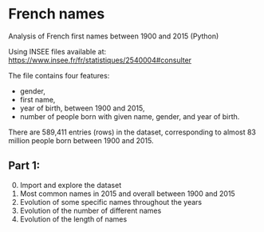 # French names
Analysis of French first names between 1900 and 2015 (Python)

Using INSEE files available at: https://www.insee.fr/fr/statistiques/2540004#consulter

The file contains four features:
- gender,
- first name,
- year of birth, between 1900 and 2015,
- number of people born with given name, gender, and year of birth. 

There are 589,411 entries (rows) in the dataset, corresponding to almost 83 million people born between 1900 and 2015.

## Part 1:

0. Import and explore the dataset
1. Most common names in 2015 and overall between 1900 and 2015
2. Evolution of some specific names throughout the years
3. Evolution of the number of different names
4. Evolution of the length of names
